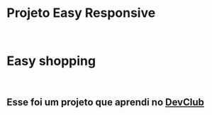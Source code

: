 # Projeto Easy Responsive 
<br>
<h1> Easy shopping</ha>
<br>
<br>
<h2>Esse foi um projeto que aprendi no <a href="https://rodolfomori.com.br/devclub"> DevClub</a></h2>

